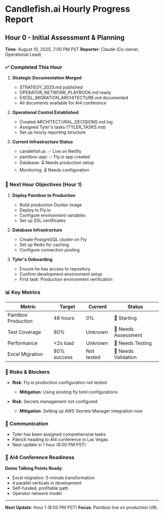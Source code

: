 # Candlefish.ai Hourly Progress Report

## Hour 0 - Initial Assessment & Planning
**Time**: August 10, 2025, 7:00 PM PST
**Reporter**: Claude (Co-owner, Operational Lead)

### ✅ Completed This Hour

1. **Strategic Documentation Merged**
   - STRATEGY_2025.md published
   - OPERATOR_NETWORK_PLAYBOOK.md ready
   - EXCEL_MIGRATION_ARCHITECTURE.md documented
   - All documents available for AI4 conference

2. **Operational Control Established**
   - Created ARCHITECTURAL_DECISIONS.md log
   - Assigned Tyler's tasks (TYLER_TASKS.md)
   - Set up hourly reporting structure

3. **Current Infrastructure Status**
   - candlefish.ai: ✅ Live on Netlify
   - paintbox-app: ✅ Fly.io app created
   - Database: ⏳ Needs production setup
   - Monitoring: ⏳ Needs configuration

### 🎯 Next Hour Objectives (Hour 1)

1. **Deploy Paintbox to Production**
   - Build production Docker image
   - Deploy to Fly.io
   - Configure environment variables
   - Set up SSL certificates

2. **Database Infrastructure**
   - Create PostgreSQL cluster on Fly
   - Set up Redis for caching
   - Configure connection pooling

3. **Tyler's Onboarding**
   - Ensure he has access to repository
   - Confirm development environment setup
   - First task: Production environment verification

### 📊 Key Metrics

| Metric | Target | Current | Status |
|--------|--------|---------|--------|
| Paintbox Production | 48 hours | 0% | 🔴 Starting |
| Test Coverage | 80% | Unknown | 🔴 Needs Assessment |
| Performance | <2s load | Unknown | 🔴 Needs Testing |
| Excel Migration | 80% success | Not tested | 🔴 Needs Validation |

### 🚨 Risks & Blockers

- **Risk**: Fly.io production configuration not tested
  - **Mitigation**: Using existing fly.toml configurations
  
- **Risk**: Secrets management not configured
  - **Mitigation**: Setting up AWS Secrets Manager integration now

### 💬 Communication

- Tyler has been assigned comprehensive tasks
- Patrick heading to AI4 conference in Las Vegas
- Next update in 1 hour (8:00 PM PST)

### 🎪 AI4 Conference Readiness

**Demo Talking Points Ready**:
- Excel migration: 5-minute transformation
- 4 parallel verticals in development
- Self-funded, profitable path
- Operator network model

---

**Next Update**: Hour 1 (8:00 PM PST)
**Focus**: Paintbox live on production URL
